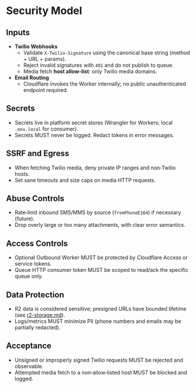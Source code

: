 # Security Model

## Inputs

- **Twilio Webhooks**
  - Validate `X-Twilio-Signature` using the canonical base string (method + URL + params).
  - Reject invalid signatures with `401` and do not publish to queue.
  - Media fetch **host allow‑list**: only Twilio media domains.
- **Email Routing**
  - Cloudflare invokes the Worker internally; no public unauthenticated endpoint required.

## Secrets

- Secrets live in platform secret stores (Wrangler for Workers; local `.env.local` for consumer).
- Secrets MUST never be logged. Redact tokens in error messages.

## SSRF and Egress

- When fetching Twilio media, deny private IP ranges and non‑Twilio hosts.
- Set sane timeouts and size caps on media HTTP requests.

## Abuse Controls

- Rate‑limit inbound SMS/MMS by source (`fromPhoneE164`) if necessary (future).
- Drop overly large or too many attachments, with clear error semantics.

## Access Controls

- Optional Outbound Worker MUST be protected by Cloudflare Access or service tokens.
- Queue HTTP consumer token MUST be scoped to read/ack the specific queue only.

## Data Protection

- R2 data is considered sensitive; presigned URLs have bounded lifetime (see [r2-storage.md](r2-storage.md)).
- Logs/metrics MUST minimize PII (phone numbers and emails may be partially redacted).

## Acceptance

- Unsigned or improperly signed Twilio requests MUST be rejected and observable.
- Attempted media fetch to a non‑allow‑listed host MUST be blocked and logged.
